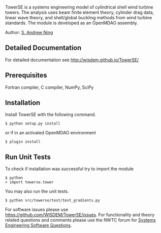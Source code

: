 TowerSE is a systems engineering model of cylindrical shell wind turbine towers.  The analysis uses beam finite element theory, cylinder drag data, linear wave theory, and shell/global buckling methods from wind turbine standards.  The module is developed as an OpenMDAO assembly.

Author: [S. Andrew Ning](mailto:andrew.ning@nrel.gov)

## Detailed Documentation

For detailed documentation see <http://wisdem.github.io/TowerSE/>

## Prerequisites

Fortran compiler, C compiler, NumPy, SciPy

## Installation

Install TowerSE with the following command.

    $ python setup.py install

or if in an activated OpenMDAO environment

    $ plugin install


## Run Unit Tests

To check if installation was successful try to import the module

    $ python
    > import towerse.tower

You may also run the unit tests.

    $ python src/towerse/test/test_gradients.py

For software issues please use <https://github.com/WISDEM/TowerSE/issues>.  For functionality and theory related questions and comments please use the NWTC forum for [Systems Engineering Software Questions](https://wind.nrel.gov/forum/wind/viewtopic.php?f=34&t=1002).
